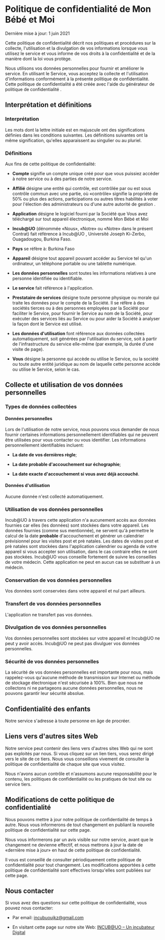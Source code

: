 # Politique de confidentialité de Mon Bébé et Moi

Dernière mise à jour: 1 juin 2021

Cette politique de confidentialité décrit nos politiques et procédures sur la collecte, l'utilisation et la divulgation de vos informations lorsque vous utilisez le service et vous informe de vos droits à la confidentialité et de la manière dont la loi vous protège.

Nous utilisons vos données personnelles pour fournir et améliorer le service. En utilisant le Service, vous acceptez la collecte et l'utilisation d'informations conformément à la présente politique de confidentialité. Cette politique de confidentialité a été créée avec l'aide du générateur de politique de confidentialité .

## Interprétation et définitions

### Interprétation

Les mots dont la lettre initiale est en majuscule ont des significations définies dans les conditions suivantes. Les définitions suivantes ont la même signification, qu'elles apparaissent au singulier ou au pluriel.

### Définitions

Aux fins de cette politique de confidentialité:

* **Compte** signifie un compte unique créé pour que vous puissiez accéder à notre service ou à des parties de notre service.

* **Affilié** désigne une entité qui contrôle, est contrôlée par ou est sous contrôle commun avec une partie, où «contrôle» signifie la propriété de 50% ou plus des actions, participations ou autres titres habilités à voter pour l'élection des administrateurs ou d'une autre autorité de gestion .

* **Application** désigne le logiciel fourni par la Société que Vous avez téléchargé sur tout appareil électronique, nommé Mon Bébé et Moi

* **Incub@UO** (dénommée «Nous», «Notre» ou «Notre» dans le présent Contrat) fait référence à Incub@UO , Université Joseph Ki-Zerbo, Ouagadougou, Burkina Faso.

* **Pays** se réfère à: Burkina Faso

* **Appareil** désigne tout appareil pouvant accéder au Service tel qu'un ordinateur, un téléphone portable ou une tablette numérique.

* **Les données personnelles** sont toutes les informations relatives à une personne identifiée ou identifiable.

* **Le service** fait référence à l'application.

* **Prestataire de services** désigne toute personne physique ou morale qui traite les données pour le compte de la Société. Il se réfère à des sociétés tierces ou à des personnes employées par la Société pour faciliter le Service, pour fournir le Service au nom de la Société, pour exécuter des services liés au Service ou pour aider la Société à analyser la façon dont le Service est utilisé.

* **Les données d'utilisation** font référence aux données collectées automatiquement, soit générées par l'utilisation du service, soit à partir de l'infrastructure du service elle-même (par exemple, la durée d'une visite de page).

* **Vous** désigne la personne qui accède ou utilise le Service, ou la société ou toute autre entité juridique au nom de laquelle cette personne accède ou utilise le Service, selon le cas.

## Collecte et utilisation de vos données personnelles

### Types de données collectées

#### Données personnelles

Lors de l'utilisation de notre service, nous pouvons vous demander de nous fournir certaines informations personnellement identifiables qui ne peuvent être utilisées pour vous contacter ou vous identifier. Les informations personnellement identifiables incluent:

* **La date de vos dernières règle**;

* **La date probable d'accouchement sur échographie**;

* **La date exacte d'accouchement si vous avez déjà accouché**.

#### Données d'utilisation

Aucune donnée n'est collecté automatiquement.

### Utilisation de vos données personnelles

Incub@UO à travers cette application n'a aucunement accès aux données  fournies car elles (les données) sont stockées dans votre appareil.
Les données fournies (comme sus mentionnée), ne servent qu'à permettre le calcul de la date **probable** d'accouchement et générer un calendrier prévisionnel pour les visites post et prè natales.
Les dates de visites post et prè natales sont stockées dans l'application calendrier ou agenda de votre appareil si vous accepter son utilisation, dans le cas contraire elles ne sont pas stockées.
Incub@UO vous conseille fortement de suivre les conseilles de votre médecin. Cette application ne peut en aucun cas se substituer à un médecin.

### Conservation de vos données personnelles

Vos données sont conservées dans votre appareil et nul part ailleurs.

### Transfert de vos données personnelles

L'application ne transfert pas vos données.

### Divulgation de vos données personnelles

Vos données personnelles sont stockées sur votre appareil et Incub@UO ne peut y avoir accès.
Incub@UO ne peut pas divulguer vos données personnelles.

### Sécurité de vos données personnelles

La sécurité de vos données personnelles est importante pour nous, mais rappelez-vous qu'aucune méthode de transmission sur Internet ou méthode de stockage électronique n'est sécurisée à 100%. Bien que nous ne collectons ni ne partageons aucune données personnelles, nous ne pouvons garantir leur sécurité absolue.

## Confidentialité des enfants

Notre service s'adresse à toute personne en âge de procréer.

## Liens vers d'autres sites Web

Notre service peut contenir des liens vers d'autres sites Web qui ne sont pas exploités par nous. Si vous cliquez sur un lien tiers, vous serez dirigé vers le site de ce tiers. Nous vous conseillons vivement de consulter la politique de confidentialité de chaque site que vous visitez.

Nous n'avons aucun contrôle et n'assumons aucune responsabilité pour le contenu, les politiques de confidentialité ou les pratiques de tout site ou service tiers.

## Modifications de cette politique de confidentialité

Nous pouvons mettre à jour notre politique de confidentialité de temps à autre. Nous vous informerons de tout changement en publiant la nouvelle politique de confidentialité sur cette page.

Nous vous informerons par un avis visible sur notre service, avant que le changement ne devienne effectif, et nous mettrons à jour la date de «dernière mise à jour» en haut de cette politique de confidentialité.

Il vous est conseillé de consulter périodiquement cette politique de confidentialité pour tout changement. Les modifications apportées à cette politique de confidentialité sont effectives lorsqu'elles sont publiées sur cette page.

## Nous contacter

Si vous avez des questions sur cette politique de confidentialité, vous pouvez nous contacter:

* Par email: incubuoujkz@gmail.com

* En visitant cette page sur notre site Web: [INCUB@UO – Un incubateur Digital](https://incubuo.tech/)
